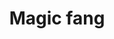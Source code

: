 ---
layout: item
title: Magic fang
item-id: 12932
datatable: true
id: 12932
name: "Magic fang"
members: true
lowalch: 40800
highalch: 61200
examine: "This can be attached to a Staff of the Dead or a Trident of the Seas."
monsters:
  - id: 2042
    name: "Zulrah"
    members: true
    combat_level: 725
    wiki_url: "https://oldschool.runescape.wiki/w/Zulrah#Serpentine"
    drops:
      - quantity: "1"
        rarity: 0.0009765625
    image: "https://oldschool.runescape.wiki/images/b/bc/Zulrah_%28serpentine%29.png?29a54"
---